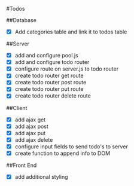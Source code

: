 #Todos

##Database
- [X] Add categories table and link it to todos table

##Server
- [X] add and configure pool.js
- [X] add and configure todo router
- [X] configure route on server.js to todo router
- [X] create todo router get route
- [X] create todo router post route
- [X] create todo router put route
- [X] create todo router delete route

##Client
- [X] add ajax get
- [X] add ajax post
- [X] add ajax put
- [X] add ajax delete
- [X] configure input fields to send todo's to server
- [X] create function to append info to DOM

##Front End
- [X] add additional styling
